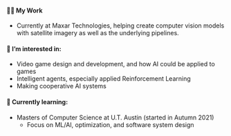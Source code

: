 #### 👨‍💻 My Work
  * Currently at Maxar Technologies, helping create computer vision models with satellite imagery as well as the underlying pipelines.

#### 👀 I’m interested in:
  * Video game design and development, and how AI could be applied to games
  * Intelligent agents, especially applied Reinforcement Learning
  * Making cooperative AI systems

#### 🏫 Currently learning:
  * Masters of Computer Science at U.T. Austin (started in Autumn 2021)
    * Focus on ML/AI, optimization, and software system design
  

<!---
tpedelose/tpedelose is a ✨ special ✨ repository because its `README.md` (this file) appears on your GitHub profile.
You can click the Preview link to take a look at your changes.
--->
